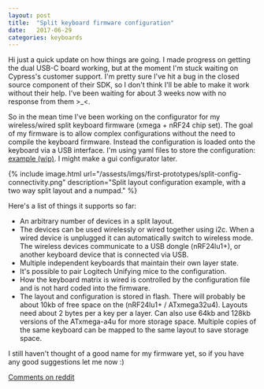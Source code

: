 ```yaml
---
layout: post
title:  "Split keyboard firmware configuration"
date:   2017-06-29
categories: keyboards
---
```


Hi just a quick update on how things are going. I made progress on getting the
dual USB-C board working, but at the moment I'm stuck waiting on Cypress's
customer support. I'm pretty sure I've hit a bug in the closed source component
of their SDK, so I don't think I'll be able to make it work without their help.
I've been waiting for about 3 weeks now with no response from them >\_<.


So in the mean time I've been working on the configurator for my wireless/wired
split keyboard firmware (xmega + nRF24 chip set).  The goal of my firmware is
to allow complex configurations without the need to compile the keyboard
firmware. Instead the configuration is loaded onto the keyboard via a USB
interface.  I'm using yaml files to store the configuration: [example (wip)](https://gist.github.com/ahtn/2b84ad3854003539d54172f100a215ca).
I might make a gui configurator later.

{% include image.html url="/assests/imgs/first-prototypes/split-config-connectivity.png" description="Split layout configuration example, with a two way split layout and a numpad." %}

Here's a list of things it supports so far:

* An arbitrary number of devices in a split layout.
* The devices can be used wirelessly or wired together using i2c. When a wired
  device is unplugged it can automatically switch to wireless mode. The wireless
  devices communicate to a USB dongle (nRF24lu1+), or another keyboard device
  that is connected via USB.
* Multiple independent keyboards that maintain their own layer state.
* It's possible to pair Logitech Unifying mice to the configuration.
* How the keyboard matrix is wired is controlled by the configuration file and is
  not hard coded into the firmware.
* The layout and configuration is stored in flash. There will probably be about
  10kb of free space on the (nRF24lu1+ / ATxmega32u4). Layouts need about 2
  bytes per a key per a layer. Can also use 64kb and 128kb versions of the
  ATxmega-a4u for more storage space. Multiple copies of the same keyboard
  can be mapped to the same layout to save storage space.

I still haven't thought of a good name for my firmware yet, so if you have any
good suggestions let me now :)

[Comments on reddit](https://www.reddit.com/r/MechanicalKeyboards/comments/6k8ce3/update_on_wireless_split_keyboard_firmware/)
